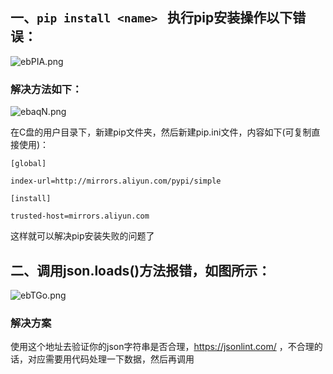 ## 一、```pip install <name> ``` 执行pip安装操作以下错误：
![ebPIA.png](https://i.328888.xyz/2023/02/27/ebPIA.png)

### 解决方法如下：
![ebaqN.png](https://i.328888.xyz/2023/02/27/ebaqN.png)

在C盘的用户目录下，新建pip文件夹，然后新建pip.ini文件，内容如下(可复制直接使用)：
```
[global]

index-url=http://mirrors.aliyun.com/pypi/simple

[install]

trusted-host=mirrors.aliyun.com
```
这样就可以解决pip安装失败的问题了

## 二、调用json.loads()方法报错，如图所示：
![ebTGo.png](https://i.328888.xyz/2023/02/27/ebTGo.png)

### 解决方案
使用这个地址去验证你的json字符串是否合理，https://jsonlint.com/ ，不合理的话，对应需要用代码处理一下数据，然后再调用
